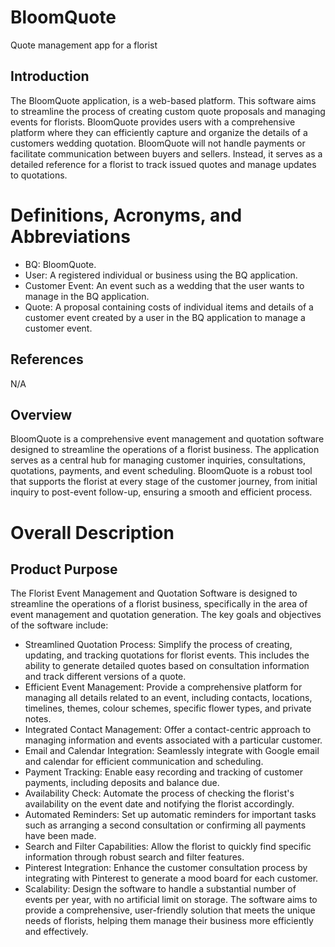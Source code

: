 # BloomQuote
Quote management app for a florist

## Introduction
The BloomQuote application, is a web-based platform. This software aims to streamline the process of creating custom quote proposals and managing events for florists. BloomQuote provides users with a comprehensive platform where they can efficiently capture and organize the details of a customers wedding quotation. BloomQuote will not handle payments or facilitate communication between buyers and sellers. Instead, it serves as a detailed reference for a florist to track issued quotes and manage updates to quotations.

# Definitions, Acronyms, and Abbreviations
- BQ: BloomQuote.
- User: A registered individual or business using the BQ application.
- Customer Event: An event such as a wedding that the user wants to manage in the BQ application.
- Quote: A proposal containing costs of individual items and details of a customer event created by a user in the BQ application to manage a customer event.

## References
N/A

## Overview
BloomQuote is a comprehensive event management and quotation software designed to streamline the operations of a florist business. The application serves as a central hub for managing customer inquiries, consultations, quotations, payments, and event scheduling. BloomQuote is a robust tool that supports the florist at every stage of the customer journey, from initial inquiry to post-event follow-up, ensuring a smooth and efficient process.

# Overall Description
## Product Purpose

The Florist Event Management and Quotation Software is designed to streamline the operations of a florist business, specifically in the area of event management and quotation generation. The key goals and objectives of the software include:
- Streamlined Quotation Process: Simplify the process of creating, updating, and tracking quotations for florist events. This includes the ability to generate detailed quotes based on consultation information and track different versions of a quote.
- Efficient Event Management: Provide a comprehensive platform for managing all details related to an event, including contacts, locations, timelines, themes, colour schemes, specific flower types, and private notes.
- Integrated Contact Management: Offer a contact-centric approach to managing information and events associated with a particular customer.
- Email and Calendar Integration: Seamlessly integrate with Google email and calendar for efficient communication and scheduling.
- Payment Tracking: Enable easy recording and tracking of customer payments, including deposits and balance due.
- Availability Check: Automate the process of checking the florist's availability on the event date and notifying the florist accordingly.
- Automated Reminders: Set up automatic reminders for important tasks such as arranging a second consultation or confirming all payments have been made.
- Search and Filter Capabilities: Allow the florist to quickly find specific information through robust search and filter features.
- Pinterest Integration: Enhance the customer consultation process by integrating with Pinterest to generate a mood board for each customer.
- Scalability: Design the software to handle a substantial number of events per year, with no artificial limit on storage.
The software aims to provide a comprehensive, user-friendly solution that meets the unique needs of florists, helping them manage their business more efficiently and effectively.
